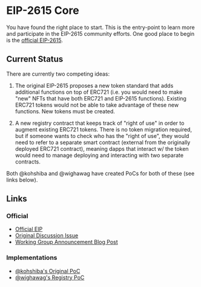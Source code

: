 # EIP-2615 Core

You have found the right place to start. This is the entry-point to learn more and participate in the EIP-2615 community efforts. One good place to begin is the [official EIP-2615](https://eips.ethereum.org/EIPS/eip-2615).

## Current Status

There are currently two competing ideas:

1) The original EIP-2615 proposes a new token standard that adds additional functions on top of ERC721 (i.e. you would need to make "new" NFTs that have both ERC721 and EIP-2615 functions). Existing ERC721 tokens would not be able to take advantage of these new functions. New tokens must be created.

2) A new registry contract that keeps track of "right of use" in order to augment existing ERC721 tokens. There is no token migration required, but if someone wants to check who has the "right of use", they would need to refer to a separate smart contract (external from the originally deployed ERC721 contract), meaning dapps that interact w/ the token would need to manage deploying and interacting with two separate contracts.

Both @kohshiba and @wighawag have created PoCs for both of these (see links below).

## Links

### Official

- [Official EIP](https://eips.ethereum.org/EIPS/eip-2615)
- [Original Discussion Issue](https://github.com/ethereum/EIPs/issues/2616)
- [Working Group Announcement Blog Post](https://medium.com/blockchain-game-alliance/nft-rental-and-mortgage-eip-2615-working-group-48b9bf8b164e)

### Implementations

- [@kohshiba's Original PoC](https://github.com/kohshiba/ERC-X)
- [@wighawag's Registry PoC](https://github.com/wighawag/erc721-users)
